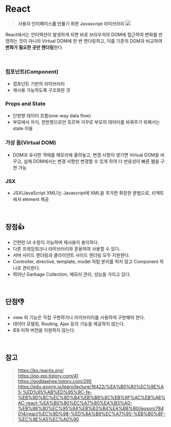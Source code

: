 # React
> **사용자 인터페이스를 만들기 위한 Javascript 라이브러리**
![](https://images.velog.io/images/katej927/post/55cef9b8-4c8c-48a8-81fb-9275465ba5cc/react.jpg)

React에서는 인터렉션이 발생하게 되면 바로 브라우저의 DOM에 접근하여 변화를 반영하는 것이 아니라 Virtual DOM에 한 번 렌더링하고, 이를 기존의 DOM과 비교하여 **변화가 필요한 곳만 렌더링**한다.

<br/>

### 컴포넌트(Component)
- 컴포넌트 기반의 라이브러리
- 재사용 가능하도록 구조화한 것

### Props and State
- 단방향 데이터 흐름(one-way data flow) 
- 부모에서 자식, 한방향으로만 흐르며 거꾸로 부모의 데이터를 바꿔주기 위해서는 state 이용

### 가상 돔(Virtual DOM)
- DOM과 유사한 객체를 메모리에 올려놓고, 변경 사항이 생기면 Virtual DOM을 바꾸고, 실제 DOM에서는 변경 사항만 변경할 수 있게 하여 더 반응성이 빠른 웹을 구현 가능

### JSX
- JSX(JavaScript XML)는 Javascript에 XML을 추가한 확장한 문법으로, 리액트에서 element 제공

<br/>

## 장점👍
- 간편한 UI 수정이 가능하며 재사용이 용이하다.
- 다른 프레임워크나 라이브러리와 혼용하여 사용할 수 있다.
- 서버 사이드 렌더링과 클라이언트 사이드 렌더링 모두 지원한다.
- Controller, directive, template, model 처럼 분리를 하지 않고 Component 하나로 관리한다.
- 뛰어난 Garbage Collection, 메모리 관리, 성능을 가지고 있다.

 <br/>

## 단점👎

- view 외 기능은 직접 구현하거나 라이브러리를 사용하여 구현해야 한다.
- 데이터 모델링, Routing, Ajax 등의 기능을 제공하지 않는다.
- IE8 이하 버전을 지원하지 않는다. 

<br/>

## 참고
> https://ko.reactjs.org/  
> https://pp-ppi.tistory.com/41  
> https://goddaehee.tistory.com/295  
> https://edu.goorm.io/learn/lecture/16422/%EA%B0%80%EC%9E%A5-%ED%95%AB%ED%95%9C-fe-%EB%9D%BC%EC%9D%B4%EB%B8%8C%EB%9F%AC%EB%A6%AC-react-%EA%B0%80%EC%A7%80%EA%B3%A0-%EB%86%80%EC%95%84%EB%B3%B4%EA%B8%B0/lesson/784014/react%EC%9D%98-%ED%8A%B9%EC%A7%95-%EB%B0%8F-%EC%9E%A5%EC%A0%90
